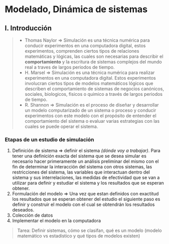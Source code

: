 # Modelado, Dinámica de sistemas
## I. Introducción
> - Thomas Naylor => Simulación es una técnica numérica para conducir experimentos en una computadora digital, estos experimentos, comprenden ciertos tipos de relaciones matemáticas y lógicas, las cuales son necesarias para describir el **comportamiento** y la escritura de sistemas complejos del mundo real a traves de largos periodos de tiempo.
> - H. Marsel => Simulación es una técnica numérica para realizar experimentos en una computadora digital. Estos experimentos involucran ciertos tipos de modelos matemáticos lógicos que describen el comportamiento de sistemas de negocios canónicos, sociales, biologicos, fisicos o quimico a través de largos periodos de tiempo.
> - R. Shannon => Simulación es el proceso de diseñar y desarrollar un modelo computarizado de un sistema o proceso y conducir experimentos con este modelo con el propósito de entender el comportamiento del sistema o evaluar varias estrategias con las cuales se puede operar el sistema.

### Etapas de un estudio de simulación

1. Definición de sistema => definir el sistema *(dónde voy a trabajar)*. Para tener una definición exacta del sistema que se desea simular es necesario hacer primeramente un análisis preliminar del mismo con el fin de determinar la interacción del sistema con otros sistemas, las restricciones del sistema, las variables que interactuan dentro del sistema y sus interrelaciones, las medidas de efectividad que se van a utilizar para definir y estudiar el sistema y los resultados que se esperan obtener.
2. Formulación del modelo => Una vez que estan definidos con exactitud los resultados que se esperan obtener del estudio el siguiente paso es definir y construir el modelo con el cual se obtendrán los resultados deseados.
3. Colección de datos 
4. Implementar el modelo en la computadora      

> Tarea: Definir sistemas, cómo se clasifan, qué es un modelo (modelo matemático vs estadístico y qué tipos de modelos existen)

